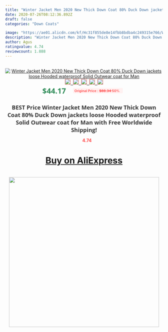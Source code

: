 ```yaml
---
title: "Winter Jacket Men 2020 New Thick Down Coat 80% Duck Down jackets loose Hooded waterproof Solid Outwear coat for Man"
date: 2020-07-26T08:12:36.892Z
draft: false
categories: "Down Coats"

image: "https://ae01.alicdn.com/kf/Hc31f855de8e14fbb8bdba4c249315e766/Winter-Jacket-Men-2020-New-Thick-Down-Coat-80-Duck-Down-jackets-loose-Hooded-waterproof-Solid.jpg"
description: "Winter Jacket Men 2020 New Thick Down Coat 80% Duck Down jackets loose Hooded waterproof Solid Outwear coat for Man"
author: Agus
ratingvalue: 4.74
reviewcount: 1.888
---
```

<br>
<div style="text-align: center;">
<a href="https://s.click.aliexpress.com/e/_9gHPct" target="_blank" rel="nofollow noopener noreferrer"><img alt="Winter Jacket Men 2020 New Thick Down Coat 80% Duck Down jackets loose Hooded waterproof Solid Outwear coat for Man" class="magnifier-image" src="https://ae01.alicdn.com/kf/Hc31f855de8e14fbb8bdba4c249315e766/Winter-Jacket-Men-2020-New-Thick-Down-Coat-80-Duck-Down-jackets-loose-Hooded-waterproof-Solid.jpg_640x640.jpg">
<br>
<img style="border:1px solid salmon" src="https://ae01.alicdn.com/kf/Hc31f855de8e14fbb8bdba4c249315e766/Winter-Jacket-Men-2020-New-Thick-Down-Coat-80-Duck-Down-jackets-loose-Hooded-waterproof-Solid.jpg_120x120.jpg">&nbsp;&nbsp;<img style="border:1px solid salmon" src="https://ae01.alicdn.com/kf/He18d092985784522b0d7ca629d6e1c1dL/Winter-Jacket-Men-2020-New-Thick-Down-Coat-80-Duck-Down-jackets-loose-Hooded-waterproof-Solid.jpg_120x120.jpg">&nbsp;&nbsp;<img style="border:1px solid salmon" src="https://ae01.alicdn.com/kf/Hf2d75bbdeca5453ab8f643bf9c821d02v/Winter-Jacket-Men-2020-New-Thick-Down-Coat-80-Duck-Down-jackets-loose-Hooded-waterproof-Solid.jpg_120x120.jpg">&nbsp;&nbsp;<img style="border:1px solid salmon" src="https://ae01.alicdn.com/kf/H19ed7a0a54694d00aa1b2dac55632e99U/Winter-Jacket-Men-2020-New-Thick-Down-Coat-80-Duck-Down-jackets-loose-Hooded-waterproof-Solid.jpg_120x120.jpg">&nbsp;&nbsp;<img style="border:1px solid salmon" src="https://ae01.alicdn.com/kf/Hb92af220ae844149982f860dfa4a41d6u/Winter-Jacket-Men-2020-New-Thick-Down-Coat-80-Duck-Down-jackets-loose-Hooded-waterproof-Solid.jpg_120x120.jpg"></a></div><br0>
<div style="text-align: center;"><span style="background-color: white; border: 0px; box-sizing: border-box; color: seagreen; display: inline-block; font-family: &quot;open sans&quot; , &quot;arial&quot; , &quot;helvetica&quot; , sans-serif , &quot;heiti&quot;; font-size: 24px; font-stretch: inherit; font-weight: 700; line-height: inherit; margin: 0px 10px 0px 0px; padding: 0px; vertical-align: middle;">$44.17 </span>
<span style="background: rgb(255 , 241 , 241); border-radius: 3px; border: 0px; box-sizing: border-box; color: #ff4747; display: inline-block; font-family: inherit; font-size: 12px; font-stretch: inherit; font-style: inherit; font-variant: inherit; font-weight: 600; line-height: inherit; margin: 0px; padding: 2px 5px; transform: scale(0.9); vertical-align: middle;">Original Price : <b style="text-decoration: line-through;">$88.34 </b> 50%&nbsp;&nbsp;</span></div>
<h1 style="color: #333333; display: inline-block; font-family: &quot;open sans&quot; , &quot;arial&quot; , &quot;helvetica&quot; , sans-serif , &quot;heiti&quot;; font-size: 18px; font-stretch: inherit; font-weight: 700; text-align: center;">BEST Price Winter Jacket Men 2020 New Thick Down Coat 80% Duck Down jackets loose Hooded waterproof Solid Outwear coat for Man with Free Worldwide Shipping!</h1>
<div style="color: #ff4747; text-align: center;">
<img src="https://4.bp.blogspot.com/-M0ZcTcb-5uY/XleCXlxnR4I/AAAAAAAAAEc/OrjgMkXV1oMQFaCRZj5HQwOCBcu3w1FegCPcBGAYYCw/s1600/star.png" style="height: 15px;">&nbsp;<b>4.74</b></div>
<div class="button_cont" align="center"><a class="buynow_a" href="https://s.click.aliexpress.com/e/_9gHPct" target="_blank" rel="nofollow noopener noreferrer"><H1>Buy on AliExpress</H1></a></div><br>
<div class="separator" style="clear: both; text-align: center;">
<img src="https://lh3.googleusercontent.com/-pTy5HemUv9M/XlePHvY0dAI/AAAAAAAAAE4/0nX5iRUoIWY8eMW9Dpxeirr157OZliDIgCLcBGAsYHQ/s1600/badge.gif" width="480">
</div>
